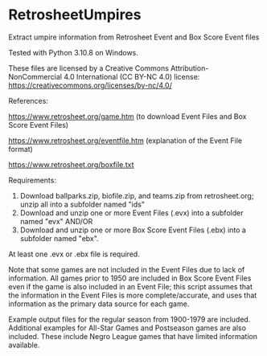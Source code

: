 # RetrosheetUmpires
Extract umpire information from Retrosheet Event and Box Score Event files

Tested with Python 3.10.8 on Windows.

These files are licensed by a Creative Commons Attribution-NonCommercial 4.0 International (CC BY-NC 4.0) license: https://creativecommons.org/licenses/by-nc/4.0/

References:

https://www.retrosheet.org/game.htm (to download Event Files and Box Score Event Files)

https://www.retrosheet.org/eventfile.htm (explanation of the Event File format)

https://www.retrosheet.org/boxfile.txt

 
Requirements:
1. Download ballparks.zip, biofile.zip, and teams.zip from retrosheet.org; unzip all into a subfolder named "ids"
2. Download and unzip one or more Event Files (.evx) into a subfolder named "evx" 
    AND/OR
3. Download and unzip one or more Box Score Event Files (.ebx) into a subfolder named "ebx". 

At least one .evx or .ebx file is required.

Note that some games are not included in the Event Files due to lack of information. 
All games prior to 1950 are included in Box Score Event Files even if the game is also
included in an Event File; this script assumes that the information in the Event Files
is more complete/accurate, and uses that information as the primary data source for 
each game.

Example output files for the regular season from 1900-1979 are included.
Additional examples for All-Star Games and Postseason games are also included. These include Negro League games that have limited information available.
